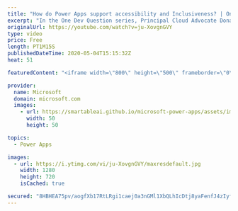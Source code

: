 ```yaml
---
title: "How do Power Apps support accessibility and Inclusiveness? | One Dev Question: Dona Sarkar"
excerpt: "In the One Dev Question series, Principal Cloud Advocate Dona Sarkar explains how Power Apps supports accessibility and inclusiveness.   For more information, visit: https://docs.microsoft.com/powerapps/maker/canvas-apps/accessible-apps/?WT.mc_id=onedevquestion-c9-donasa  Try Azure for free: https://aka.ms/TryAzure7"
originalUrl: https://youtube.com/watch?v=ju-XovgnGVY
type: video
price: Free
length: PT1M15S
publishedDateTime: 2020-05-04T15:15:32Z
heat: 51

featuredContent: "<iframe width=\"800\" height=\"500\" frameborder=\"0\" src=\"https://www.youtube.com/embed/ju-XovgnGVY\" allow=\"accelerometer; autoplay; encrypted-media; gyroscope; picture-in-picture\" allowfullscreen></iframe>"

provider:
  name: Microsoft
  domain: microsoft.com
  images:
    - url: https://smartableai.github.io/microsoft-power-apps/assets/images/organizations/microsoft.com-50x50.jpg
      width: 50
      height: 50

topics:
  - Power Apps

images:
  - url: https://i.ytimg.com/vi/ju-XovgnGVY/maxresdefault.jpg
    width: 1280
    height: 720
    isCached: true

secured: "8HBHEA75pv/aogfXb17RtLRgi1caej0a3nGMl1XbQLhIcDtj8yaFenfJ4zIyfQGQc+3MET+MuQjI6x6a8p+OAgdaL5Thg3eRP0pLFGBbnkmTjTCMmTFXmzKasCkp2y0U4CABKYp60GfT/dbqrug5g+nEjWc4MFAY3aUE5skEcSpa+m38kSQM+4qO9DyIxNxviG2B0y2UzaWTUBA4igCp1Rn2THlgGNCKLHt8D8deA14tMjpSl9lxs/1HEtFGm2fnWtczpR12/uS7zrQUf9BSzepMcBOYMycXsD155NAbROA5HBX0E1syP34bnU+I5QepKdILT3R7YPGrY85tJTG8P+jV/JHoHiWmewgTqE9ADNFkAC+o28Guvmw7G8XfE1baRm26R7aYwu2ggaSQODZwIA==;aeRT9zxLycV26qdtEr4VOA=="
---
```


